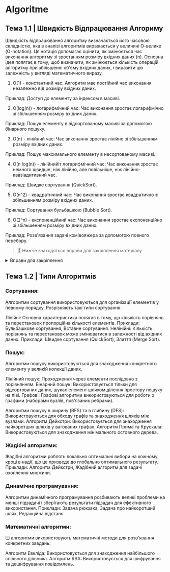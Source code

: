 # Algoritme


## Тема 1.1 | Швидкість Відпрацювання Алгориму

Швидкість відпрацювання алгоритму визначається його часовою складністю, яка в аналізі алгоритмів виражається у величині О-велике (O-notation). Ця нотація допомагає оцінити, як змінюється час виконання алгоритму зі зростанням розміру вхідних даних (n). Основна ідея полягає в тому, щоб визначити, як змінюється кількість операцій алгоритму при збільшенні об'єму вхідних даних, і виразити цю залежність у вигляді математичного виразу.

1. O(1) - константний час:
Алгоритм має постійний час виконання незалежно від розміру вхідних даних.

Приклад: Доступ до елементу за індексом в масиві.

2. O(log(n)) - логарифмічний час:
Час виконання зростає логарифмічно зі збільшенням розміру вхідних даних.

Приклад: Пошук елементу в відсортованому масиві за допомогою бінарного пошуку.

3. O(n) - лінійний час:
Час виконання зростає лінійно зі збільшенням розміру вхідних даних.

Приклад: Пошук максимального елементу в несортованому масиві.

4. O(n log(n)) - лінійнийіт логарифмічний час:
Час виконання зростає немного швидше, ніж лінійно, але повільніше, ніж лінійно-квазіадитивний час.

Приклад: Швидке сортування (QuickSort).

5. O(n^2) - квадратичний час:
Час виконання зростає квадратично зі збільшенням розміру вхідних даних.

Приклад: Сортування бульбашкою (Bubble Sort).

6. O(2^n) - експоненційний час:
Час виконання зростає експоненційно зі збільшенням розміру вхідних даних.

Приклад: Розв'язання задачі комівояжера за допомогою повного перебору.

> :pushpin:
> Нижче знаходяться вправи для закріплення матеріалу
<details>

<summary> Вправи для закріплення </summary>

### Наведіть час виконання «О-велике» для кожного з наступних сценаріїв.

- [ ] Відоме прізвище, потрібно знайти номер у телефонній книзі.
- [ ] Відомий номер, потрібно знайти прізвище телефонної книги. (Підказка: вам доведеться провести пошук по всій книзі!)
- [ ] Потрібно прочитати телефони всіх людей телефонної книги.
- [ ] Потрібно прочитати телефони всіх людей, прізвища яких починаються з літери "А". (Питання з каверзою! У ньому задіяні концепції,
які детальніше розглядаються в розділі 4. Прочитайте відповідь - швидше за все, він вас здивує!)

</details>

## Тема 1.2 | Типи Алгоритмів
### Сортування:
Алгоритми сортування використовуються для організації елементів у певному порядку. Розрізняють такі типи сортування:

Лінійні: Основна характеристика полягає в тому, що кількість порівнянь та перестановок пропорційна кількості елементів.
Приклади: Бульбашкове сортування, Вставне сортування.
Нелінійні: Кількість порівнянь та перестановок може змінюватися в залежності від вхідних даних.
Приклади: Швидке сортування (QuickSort), Злиття (Merge Sort).

### Пошук:
Алгоритми пошуку використовуються для знаходження конкретного елементу у великій колекції даних.

Лінійний пошук: Проходження через елементи послідовно з порівнянням.
Бінарний пошук: Використовується тільки для відсортованих даних, шукає елемент шляхом ділення простору пошуку на піві.
Графові:
Графові алгоритми використовуються для роботи з графами (наборами вузлів, пов'язаних ребрами).

Алгоритми пошуку в ширину (BFS) та в глибину (DFS): Використовуються для обходу графів та знаходження шляхів між вузлами.
Алгоритм Дейкстри: Використовується для знаходження найкоротших шляхів у вагованих графах.
Алгоритм Прима та Крускала: Використовуються для знаходження мінімального остовного дерева.
### Жадібні алгоритми:
Жадібні алгоритми роблять локально оптимальні вибори на кожному кроці в надії, що це призведе до глобально оптимального результату.
Приклади: Алгоритм Дейкстри, Жадібний алгоритм для задачі охоплення множини.

### Динамічне програмування:
Алгоритми динамічного програмування розбивають великі проблеми на менші підзадачі і зберігають результати підзадач для ефективного використання.
Приклади: Задача рюкзака, Задача про найкоротший шлях, Редакційна відстань.

### Математичні алгоритми:
Ці алгоритми використовують математичні методи для розв'язання конкретних завдань.

Алгоритм Евкліда: Використовується для знаходження найбільшого спільного дільника.
Алгоритм RSA: Використовується для шифрування та дешифрування повідомлень.
